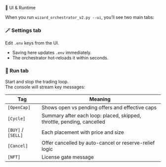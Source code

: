 🧭 UI & Runtime

When you run `wizard_orchestrator_v2.py --ui`, you’ll see two main tabs:

### 🪄 Settings tab
Edit `.env` keys from the UI.  
- Saving here updates `.env` immediately.  
- The orchestrator hot-reloads it within seconds.

### 🚀 Run tab
Start and stop the trading loop.  
The console will stream key messages:

| Tag | Meaning |
|------|---------|
| `[OpenCap]` | Shows open vs pending offers and effective caps |
| `[Cycle]` | Summary after each loop: placed, skipped, throttle, pending, cancelled |
| `[BUY]` / `[SELL]` | Each placement with price and size |
| `[Cancel]` | Offer cancelled by auto-cancel or reserve-relief logic |
| `[NFT]` | License gate message |
